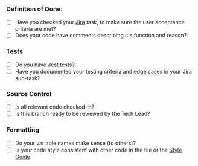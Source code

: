 ### Definition of Done:

* [ ] Have you checked your [Jira](https://bee-cs458.atlassian.net/jira/software/projects/BEETS/boards/2/backlog) task, to make sure the user acceptance criteria are met?
* [ ] Does your code have comments describing it's function and reason?

### Tests

* [ ] Do you have Jest tests?
* [ ] Have you documented your testing criteria and edge cases in your Jira sub-task?

### Source Control

* [ ] Is all relevant code checked-in?
* [ ] Is this branch ready to be reviewed by the Tech Lead?

### Formatting

* [ ] Do your variable names make sense (to others)?
* [ ] Is your code style consistent with other code in the file or the [Style Guide](https://google.github.io/styleguide/jsguide.html)
